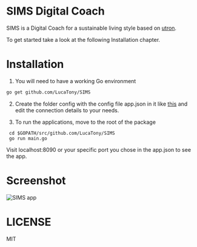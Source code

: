 # SIMS Digital Coach

SIMS is a Digital Coach for a sustainable living style based on [utron](https://github.com/gernest/utron).

To get started take a look at the following Installation chapter.

# Installation

1. You will need to have a working Go environment

``` bash
go get github.com/LucaTony/SIMS
```

2. Create the folder config with the config file app.json in it like [this](https://github.com/utronframework/todo/tree/master/config) and edit the connection details to your needs.


3. To run the applications, move to the root of the package
```
 cd $GOPATH/src/github.com/LucaTony/SIMS
 go run main.go
```

Visit localhost:8090 or your specific port you chose in the app.json to see the app.


# Screenshot
![SIMS app](https://screenshots.firefox.com/fXQSuex5WMMzKRoO/87.239.250.228)


# LICENSE
MIT
